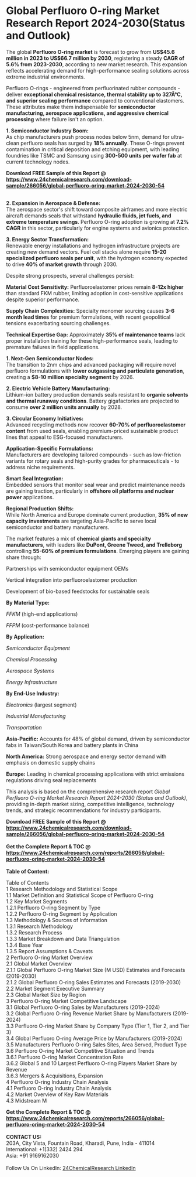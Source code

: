 <h1>Global Perfluoro O-ring Market Research Report 2024-2030(Status and Outlook)</h1><p>The global <strong>Perfluoro O-ring market</strong> is forecast to grow from <strong>US$45.6 million in 2023 to US$66.7 million by 2030</strong>, registering a steady <strong>CAGR of 5.6% from 2023-2030</strong>, according to new market research. This expansion reflects accelerating demand for high-performance sealing solutions across extreme industrial environments.</p><p>Perfluoro O-rings - engineered from perfluorinated rubber compounds - deliver <strong>exceptional chemical resistance, thermal stability up to 327Â°C, and superior sealing performance</strong> compared to conventional elastomers. These attributes make them indispensable for <strong>semiconductor manufacturing, aerospace applications, and aggressive chemical processing</strong> where failure isn't an option.</p><p><strong>1. Semiconductor Industry Boom:</strong><br>
As chip manufacturers push process nodes below 5nm, demand for ultra-clean perfluoro seals has surged by <strong>18% annually</strong>. These O-rings prevent contamination in critical deposition and etching equipment, with leading foundries like TSMC and Samsung using <strong>300-500 units per wafer fab</strong> at current technology nodes.</p><div><b>Download FREE Sample of this Report @ 
            <a href="https://www.24chemicalresearch.com/download-sample/266056/global-perfluoro-oring-market-2024-2030-54">
            https://www.24chemicalresearch.com/download-sample/266056/global-perfluoro-oring-market-2024-2030-54</a></b></div><br><p><strong>2. Expansion in Aerospace &amp; Defense:</strong><br>
The aerospace sector's shift toward composite airframes and more electric aircraft demands seals that withstand <strong>hydraulic fluids, jet fuels, and extreme temperature swings</strong>. Perfluoro O-ring adoption is growing at <strong>7.2% CAGR</strong> in this sector, particularly for engine systems and avionics protection.</p><p><strong>3. Energy Sector Transformation:</strong><br>
Renewable energy installations and hydrogen infrastructure projects are creating new demand vectors. Fuel cell stacks alone require <strong>15-20 specialized perfluoro seals per unit</strong>, with the hydrogen economy expected to drive <strong>40% of market growth</strong> through 2030.</p><p>Despite strong prospects, several challenges persist:</p><p><strong>Material Cost Sensitivity:</strong> Perfluoroelastomer prices remain <strong>8-12x higher</strong> than standard FKM rubber, limiting adoption in cost-sensitive applications despite superior performance.</p><p><strong>Supply Chain Complexities:</strong> Specialty monomer sourcing causes <strong>3-6 month lead times</strong> for premium formulations, with recent geopolitical tensions exacerbating sourcing challenges.</p><p><strong>Technical Expertise Gap:</strong> Approximately <strong>35% of maintenance teams</strong> lack proper installation training for these high-performance seals, leading to premature failures in field applications.</p><p><strong>1. Next-Gen Semiconductor Nodes:</strong><br>
The transition to 2nm chips and advanced packaging will require novel perfluoro formulations with <strong>lower outgassing and particulate generation</strong>, creating a <strong>$8-10 million specialty segment</strong> by 2026.</p><p><strong>2. Electric Vehicle Battery Manufacturing:</strong><br>
Lithium-ion battery production demands seals resistant to <strong>organic solvents and thermal runaway conditions</strong>. Battery gigafactories are projected to consume <strong>over 2 million units annually</strong> by 2028.</p><p><strong>3. Circular Economy Initiatives:</strong><br>
Advanced recycling methods now recover <strong>60-70% of perfluoroelastomer content</strong> from used seals, enabling premium-priced sustainable product lines that appeal to ESG-focused manufacturers.</p><p><strong>Application-Specific Formulations:</strong><br>
	Manufacturers are developing tailored compounds - such as low-friction variants for rotary seals and high-purity grades for pharmaceuticals - to address niche requirements.</p><p><strong>Smart Seal Integration:</strong><br>
	Embedded sensors that monitor seal wear and predict maintenance needs are gaining traction, particularly in <strong>offshore oil platforms and nuclear power</strong> applications.</p><p><strong>Regional Production Shifts:</strong><br>
	While North America and Europe dominate current production, <strong>35% of new capacity investments</strong> are targeting Asia-Pacific to serve local semiconductor and battery manufacturers.</p><p>The market features a mix of <strong>chemical giants and specialty manufacturers</strong>, with leaders like <strong>DuPont, Greene Tweed, and Trelleborg</strong> controlling <strong>55-60% of premium formulations</strong>. Emerging players are gaining share through:</p><p>Partnerships with semiconductor equipment OEMs</p><p>Vertical integration into perfluoroelastomer production</p><p>Development of bio-based feedstocks for sustainable seals</p><p><strong>By Material Type:</strong></p><p><em>FFKM</em> (high-end applications)</p><p><em>FFPM</em> (cost-performance balance)</p><p><strong>By Application:</strong></p><p><em>Semiconductor Equipment</em></p><p><em>Chemical Processing</em></p><p><em>Aerospace Systems</em></p><p><em>Energy Infrastructure</em></p><p><strong>By End-Use Industry:</strong></p><p><em>Electronics</em> (largest segment)</p><p><em>Industrial Manufacturing</em></p><p><em>Transportation</em></p><p><strong>Asia-Pacific:</strong> Accounts for 48% of global demand, driven by semiconductor fabs in Taiwan/South Korea and battery plants in China</p><p><strong>North America:</strong> Strong aerospace and energy sector demand with emphasis on domestic supply chains</p><p><strong>Europe:</strong> Leading in chemical processing applications with strict emissions regulations driving seal replacements</p><p>This analysis is based on the comprehensive research report <em>Global Perfluoro O-ring Market Research Report 2024-2030 (Status and Outlook)</em>, providing in-depth market sizing, competitive intelligence, technology trends, and strategic recommendations for industry participants.</p><div><b>Download FREE Sample of this Report @ 
            <a href="https://www.24chemicalresearch.com/download-sample/266056/global-perfluoro-oring-market-2024-2030-54">
            https://www.24chemicalresearch.com/download-sample/266056/global-perfluoro-oring-market-2024-2030-54</a></b></div><br><div><b>Get the Complete Report & TOC @ 
            <a href="https://www.24chemicalresearch.com/reports/266056/global-perfluoro-oring-market-2024-2030-54">
            https://www.24chemicalresearch.com/reports/266056/global-perfluoro-oring-market-2024-2030-54</a></b></div><br>
            <b>Table of Content:</b><p>Table of Contents<br />
1 Research Methodology and Statistical Scope<br />
1.1 Market Definition and Statistical Scope of Perfluoro O-ring<br />
1.2 Key Market Segments<br />
1.2.1 Perfluoro O-ring Segment by Type<br />
1.2.2 Perfluoro O-ring Segment by Application<br />
1.3 Methodology & Sources of Information<br />
1.3.1 Research Methodology<br />
1.3.2 Research Process<br />
1.3.3 Market Breakdown and Data Triangulation<br />
1.3.4 Base Year<br />
1.3.5 Report Assumptions & Caveats<br />
2 Perfluoro O-ring Market Overview<br />
2.1 Global Market Overview<br />
2.1.1 Global Perfluoro O-ring Market Size (M USD) Estimates and Forecasts (2019-2030)<br />
2.1.2 Global Perfluoro O-ring Sales Estimates and Forecasts (2019-2030)<br />
2.2 Market Segment Executive Summary<br />
2.3 Global Market Size by Region<br />
3 Perfluoro O-ring Market Competitive Landscape<br />
3.1 Global Perfluoro O-ring Sales by Manufacturers (2019-2024)<br />
3.2 Global Perfluoro O-ring Revenue Market Share by Manufacturers (2019-2024)<br />
3.3 Perfluoro O-ring Market Share by Company Type (Tier 1, Tier 2, and Tier 3)<br />
3.4 Global Perfluoro O-ring Average Price by Manufacturers (2019-2024)<br />
3.5 Manufacturers Perfluoro O-ring Sales Sites, Area Served, Product Type<br />
3.6 Perfluoro O-ring Market Competitive Situation and Trends<br />
3.6.1 Perfluoro O-ring Market Concentration Rate<br />
3.6.2 Global 5 and 10 Largest Perfluoro O-ring Players Market Share by Revenue<br />
3.6.3 Mergers & Acquisitions, Expansion<br />
4 Perfluoro O-ring Industry Chain Analysis<br />
4.1 Perfluoro O-ring Industry Chain Analysis<br />
4.2 Market Overview of Key Raw Materials<br />
4.3 Midstream M</p><div><b>Get the Complete Report & TOC @ 
            <a href="https://www.24chemicalresearch.com/reports/266056/global-perfluoro-oring-market-2024-2030-54">
            https://www.24chemicalresearch.com/reports/266056/global-perfluoro-oring-market-2024-2030-54</a></b></div><br><b>CONTACT US:</b><br>
            203A, City Vista, Fountain Road, Kharadi, Pune, India - 411014<br>
            International: +1(332) 2424 294<br>
            Asia: +91 9169162030 <br><br>
            Follow Us On LinkedIn: <a href="https://www.linkedin.com/company/24chemicalresearch/">24ChemicalResearch LinkedIn</a>